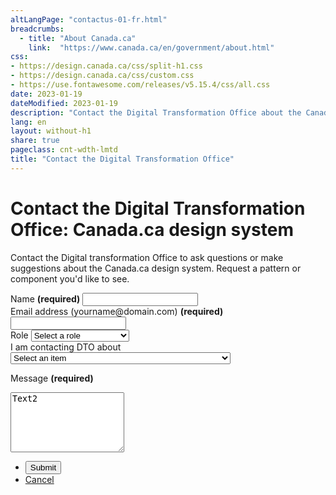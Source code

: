 ```yaml
---
altLangPage: "contactus-01-fr.html"
breadcrumbs:
  - title: "About Canada.ca"
    link:  "https://www.canada.ca/en/government/about.html"
css:
- https://design.canada.ca/css/split-h1.css
- https://design.canada.ca/css/custom.css
- https://use.fontawesome.com/releases/v5.15.4/css/all.css
date: 2023-01-19
dateModified: 2023-01-19
description: "Contact the Digital Transformation Office about the Canada.ca design system."
lang: en
layout: without-h1
share: true
pageclass: cnt-wdth-lmtd
title: "Contact the Digital Transformation Office"
---
```

<h1 property="name" id="wb-cont" dir="ltr"><span class="stacked"><span>Contact the Digital Transformation Office</span>: <span>Canada.ca design system</span></span></h1>
<p>Contact the Digital transformation Office to ask questions or make suggestions about the Canada.ca design system. Request a pattern or component you'd like to see.</p>
<div class="wb-frmvld mrgn-tp-lg">
    <div class="row">
        <div class="col-md-8">
            <form action="#" method="get" id="contact-dto">
                <div class="form-group">
                    <label for="name1" class="required"><span class="field-name">Name</span> <strong class="required" aria-hidden="true">(required)</strong></label>
                    <input class="form-control full-width" id="name1" name="name1" type="text" autocomplete="given-name" required="required" data-rule-minlength="2">
                </div>
                <div class="form-group">
                    <label for="email1" class="required"><span class="field-name">Email address</span> (yourname@domain.com) <strong class="required" aria-hidden="true">(required)</strong></label>
                    <input class="form-control full-width" id="email1" name="email1" type="email" autocomplete="email">
                </div>
		    <div class="form-group">
			<label for="role"><span class="field-name">Role</span></label>
			<select class="form-control" id="role" name="role">
				<option label="Select a role"></option>
				<option value="1">Comunications advisor</option>
				<option value="6">Designer</option>
				<option value="2">Developer</option>				
				<option value="3">Interaction designer</option>
				<option value="4">Project manager</option>				
				<option value="5">Web writer</option>
			</select>
		</div>
					<div class="form-group">
			<label for="about"><span class="field-name">I am contacting DTO about</span></label>
			<select class="form-control" id="about" name="about">
				<option label="Select an item"></option>
				<option value="1">General inquiry (Don't be shy we want to hear from you)</option>
				<option value="6">I am having touble with a current template or pattern</option>
				<option value="6">I have a contribution idea</option>				
				<option value="2">Canada.ca design blog</option>
				<option value="3">Content Style Guide</option>
				<option value="4">Content and Information Architecture Specification</option>								
				<option value="5">Research</option>					
			</select>
		</div>
		    <div class="form-group">
			    <p class="required"><span class="field-name">Message</span> <strong class="required" aria-hidden="true">(required)</strong></p>
			    <div><textarea class="form-control full-width required" rows="6" id="message" name="message" data-rule-rangeWords="[2,300]">Text2</textarea></div>
</div>
<ul class="list-unstyled list-inline mrgn-tp-lg">
                    <li><button type="button" class="btn btn-primary">Submit</button></li>
                    <li><a href="#" class="btn btn-default">Cancel</a></li>
                </ul>
            </form>
        </div>
    </div>
</div>
